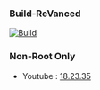 ### Build-ReVanced

[![Build](https://github.com/Sohil876/build-revanced/actions/workflows/build.yaml/badge.svg?branch=main&event=push)](https://github.com/Sohil876/build-revanced/actions)

### Non-Root Only

-   Youtube : [18.23.35](https://www.apkmirror.com/apk/google-inc/youtube/youtube-18-23-35-release/)
